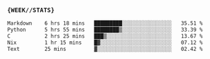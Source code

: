 ### `{WEEK//STATS}` 
<!--START_SECTION:waka-->

```txt
Markdown    6 hrs 18 mins   █████████░░░░░░░░░░░░░░░░   35.51 %
Python      5 hrs 55 mins   ████████▒░░░░░░░░░░░░░░░░   33.39 %
C           2 hrs 25 mins   ███▒░░░░░░░░░░░░░░░░░░░░░   13.67 %
Nix         1 hr 15 mins    █▓░░░░░░░░░░░░░░░░░░░░░░░   07.12 %
Text        25 mins         ▓░░░░░░░░░░░░░░░░░░░░░░░░   02.42 %
```

<!--END_SECTION:waka-->
